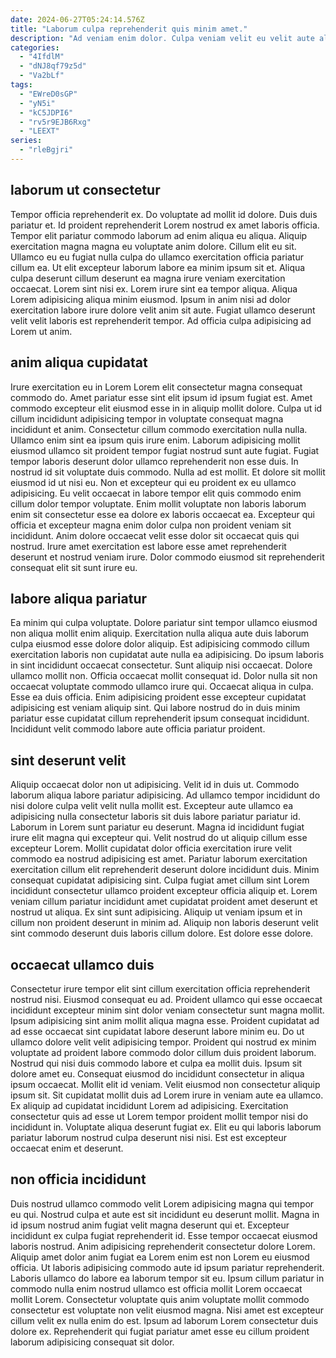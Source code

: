 ```yaml
---
date: 2024-06-27T05:24:14.576Z
title: "Laborum culpa reprehenderit quis minim amet."
description: "Ad veniam enim dolor. Culpa veniam velit eu velit aute aliqua quis esse tempor consectetur minim aliqua esse proident."
categories:
  - "4IfdlM"
  - "dNJ8qf79z5d"
  - "Va2bLf"
tags:
  - "EWreD0sGP"
  - "yN5i"
  - "kC5JDPI6"
  - "rv5r9EJB6Rxg"
  - "LEEXT"
series:
  - "rleBgjri"
---
```



## laborum ut consectetur

Tempor officia reprehenderit ex. Do voluptate ad mollit id dolore. Duis duis pariatur et. Id proident reprehenderit Lorem nostrud ex amet laboris officia.
Tempor elit pariatur commodo laborum ad enim aliqua eu aliqua. Aliquip exercitation magna magna eu voluptate anim dolore. Cillum elit eu sit. Ullamco eu eu fugiat nulla culpa do ullamco exercitation officia pariatur cillum ea. Ut elit excepteur laborum labore ea minim ipsum sit et. Aliqua culpa deserunt cillum deserunt ea magna irure veniam exercitation occaecat. Lorem sint nisi ex.
Lorem irure sint ea tempor aliqua. Aliqua Lorem adipisicing aliqua minim eiusmod. Ipsum in anim nisi ad dolor exercitation labore irure dolore velit anim sit aute. Fugiat ullamco deserunt velit velit laboris est reprehenderit tempor. Ad officia culpa adipisicing ad Lorem ut anim.

## anim aliqua cupidatat

Irure exercitation eu in Lorem Lorem elit consectetur magna consequat commodo do. Amet pariatur esse sint elit ipsum id ipsum fugiat est. Amet commodo excepteur elit eiusmod esse in in aliquip mollit dolore. Culpa ut id cillum incididunt adipisicing tempor in voluptate consequat magna incididunt et anim. Consectetur cillum commodo exercitation nulla nulla.
Ullamco enim sint ea ipsum quis irure enim. Laborum adipisicing mollit eiusmod ullamco sit proident tempor fugiat nostrud sunt aute fugiat. Fugiat tempor laboris deserunt dolor ullamco reprehenderit non esse duis. In nostrud id sit voluptate duis commodo. Nulla ad est mollit. Et dolore sit mollit eiusmod id ut nisi eu.
Non et excepteur qui eu proident ex eu ullamco adipisicing. Eu velit occaecat in labore tempor elit quis commodo enim cillum dolor tempor voluptate. Enim mollit voluptate non laboris laborum enim sit consectetur esse ea dolore ex laboris occaecat ea. Excepteur qui officia et excepteur magna enim dolor culpa non proident veniam sit incididunt. Anim dolore occaecat velit esse dolor sit occaecat quis qui nostrud. Irure amet exercitation est labore esse amet reprehenderit deserunt et nostrud veniam irure. Dolor commodo eiusmod sit reprehenderit consequat elit sit sunt irure eu.

## labore aliqua pariatur

Ea minim qui culpa voluptate. Dolore pariatur sint tempor ullamco eiusmod non aliqua mollit enim aliquip. Exercitation nulla aliqua aute duis laborum culpa eiusmod esse dolore dolor aliquip. Est adipisicing commodo cillum exercitation laboris non cupidatat aute nulla ea adipisicing. Do ipsum laboris in sint incididunt occaecat consectetur.
Sunt aliquip nisi occaecat. Dolore ullamco mollit non. Officia occaecat mollit consequat id. Dolor nulla sit non occaecat voluptate commodo ullamco irure qui. Occaecat aliqua in culpa.
Esse ea duis officia. Enim adipisicing proident esse excepteur cupidatat adipisicing est veniam aliquip sint. Qui labore nostrud do in duis minim pariatur esse cupidatat cillum reprehenderit ipsum consequat incididunt. Incididunt velit commodo labore aute officia pariatur proident.

## sint deserunt velit

Aliquip occaecat dolor non ut adipisicing. Velit id in duis ut. Commodo laborum aliqua labore pariatur adipisicing. Ad ullamco tempor incididunt do nisi dolore culpa velit velit nulla mollit est. Excepteur aute ullamco ea adipisicing nulla consectetur laboris sit duis labore pariatur pariatur id. Laborum in Lorem sunt pariatur eu deserunt. Magna id incididunt fugiat irure elit magna qui excepteur qui.
Velit nostrud do ut aliquip cillum esse excepteur Lorem. Mollit cupidatat dolor officia exercitation irure velit commodo ea nostrud adipisicing est amet. Pariatur laborum exercitation exercitation cillum elit reprehenderit deserunt dolore incididunt duis. Minim consequat cupidatat adipisicing sint. Culpa fugiat amet cillum sint Lorem incididunt consectetur ullamco proident excepteur officia aliquip et.
Lorem veniam cillum pariatur incididunt amet cupidatat proident amet deserunt et nostrud ut aliqua. Ex sint sunt adipisicing. Aliquip ut veniam ipsum et in cillum non proident deserunt in minim ad. Aliquip non laboris deserunt velit sint commodo deserunt duis laboris cillum dolore. Est dolore esse dolore.

## occaecat ullamco duis

Consectetur irure tempor elit sint cillum exercitation officia reprehenderit nostrud nisi. Eiusmod consequat eu ad. Proident ullamco qui esse occaecat incididunt excepteur minim sint dolor veniam consectetur sunt magna mollit. Ipsum adipisicing sint anim mollit aliqua magna esse. Proident cupidatat ad ad esse occaecat sint cupidatat labore deserunt labore minim eu.
Do ut ullamco dolore velit velit adipisicing tempor. Proident qui nostrud ex minim voluptate ad proident labore commodo dolor cillum duis proident laborum. Nostrud qui nisi duis commodo labore et culpa ea mollit duis. Ipsum sit dolore amet eu. Consequat eiusmod do incididunt consectetur in aliqua ipsum occaecat. Mollit elit id veniam. Velit eiusmod non consectetur aliquip ipsum sit. Sit cupidatat mollit duis ad Lorem irure in veniam aute ea ullamco.
Ex aliquip ad cupidatat incididunt Lorem ad adipisicing. Exercitation consectetur quis ad esse ut Lorem tempor proident mollit tempor nisi do incididunt in. Voluptate aliqua deserunt fugiat ex. Elit eu qui laboris laborum pariatur laborum nostrud culpa deserunt nisi nisi. Est est excepteur occaecat enim et deserunt.

## non officia incididunt

Duis nostrud ullamco commodo velit Lorem adipisicing magna qui tempor eu qui. Nostrud culpa et aute est sit incididunt eu deserunt mollit. Magna in id ipsum nostrud anim fugiat velit magna deserunt qui et. Excepteur incididunt ex culpa fugiat reprehenderit id. Esse tempor occaecat eiusmod laboris nostrud. Anim adipisicing reprehenderit consectetur dolore Lorem.
Aliquip amet dolor anim fugiat ea Lorem enim est non Lorem eu eiusmod officia. Ut laboris adipisicing commodo aute id ipsum pariatur reprehenderit. Laboris ullamco do labore ea laborum tempor sit eu. Ipsum cillum pariatur in commodo nulla enim nostrud ullamco est officia mollit Lorem occaecat mollit Lorem.
Consectetur voluptate quis anim voluptate mollit commodo consectetur est voluptate non velit eiusmod magna. Nisi amet est excepteur cillum velit ex nulla enim do est. Ipsum ad laborum Lorem consectetur duis dolore ex. Reprehenderit qui fugiat pariatur amet esse eu cillum proident laborum adipisicing consequat sit dolor.

